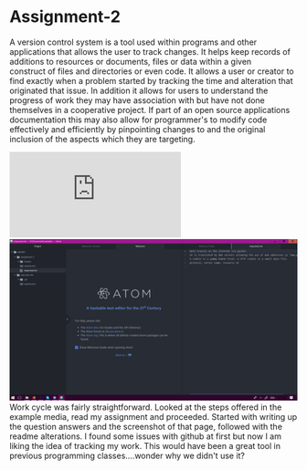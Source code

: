 # Assignment-2

A version control system is a tool used within programs and other applications that allows the user to track changes. It helps keep records of additions to resources or documents, files or data within a given  
construct of files and directories or even code. It allows a user or creator to find exactly when a problem started by tracking the time and alteration that originated that issue. In addition it allows for users to understand the progress of work they may have association with but have not done themselves in a cooperative project. If part of an open source applications documentation this may also allow for programmer's to modify code effectively and efficiently by pinpointing changes to and the original inclusion of the aspects which they are targeting.  

![responses](https://github.com/Drakklin/web-dev-hw/blob/master/assignment-2/responses.txt)
![Screenie](https://github.com/Drakklin/web-dev-hw/blob/master/assignment-2/Images/Screenshot.png)
Work cycle was fairly straightforward. Looked at the steps offered in the example media, read my assignment and proceeded. Started with writing up the question answers and the screenshot of that page, followed with the readme alterations. I found some issues with github at first but now I am liking the idea of tracking my work. This would have been a great tool in previous programming classes....wonder why we didn't use it? 
